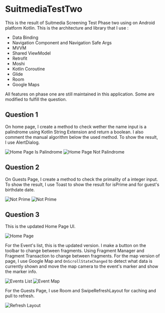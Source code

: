 # SuitmediaTestTwo
This is the result of Suitmedia Screening Test Phase two using on Android platform Kotlin. This is the architecture and library that I use :
- Data Binding
- Navigation Component and Navigation Safe Args
- MVVM
- Shared ViewModel
- Retrofit
- Moshi
- Kotlin Coroutine
- Glide
- Room
- Google Maps

All features on phase one are still maintained in this application. Some are modified to fulfill the question.

## Question 1
On home page, I create a method to check wether the name input is a palindrome using Kotlin String Extension and return a boolean. I also comment the manual algorithm below the used method. To show the result, I use AlertDialog.

![Home Page Is Palindrome](https://i.ibb.co/jg4FHM7/Question-One-Palindrome.png) ![Home Page Not Palindrome](https://i.ibb.co/rxNG7g9/Question-One-Not-Palindrome.png)

## Question 2
On Guests Page, I create a method to check the primality of a integer input. To show the result, I use Toast to show the result for isPrime and for guest's birthdate date.

![Not Prime](https://i.ibb.co/LpxrH1y/Guest-Not-Prime.png) ![Not Prime](https://i.ibb.co/myDVsCv/Guest-Is-Prime.png)

## Question 3
This is the updated Home Page UI.

![Home Page](https://i.ibb.co/QdtGsKw/Home-Page-Ui.png)

For the Event's list, this is the updated version. I make a button on the toolbar to change between fragments. Using Fragment Manager and Fragment Transaction to change between fragments. For the map version of page, I use Google Map and ```OnScrollStateChanged``` to detect what data is currently shown and move the map camera to the event's marker and show the marker info. 

![Events List](https://i.ibb.co/kSFkGP3/Events-Page-Ui.png) ![Event Map](https://i.ibb.co/n7gWY17/Event-Map-Page.png)

For the Guests Page, I use Room and SwipeRefreshLayout for caching and pull to refresh.

![Refresh Layout](https://i.ibb.co/5LpSCFp/Guest-Refresh.png)

